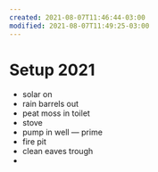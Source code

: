 ```yaml
---
created: 2021-08-07T11:46:44-03:00
modified: 2021-08-07T11:49:25-03:00
---
```


# Setup 2021

- solar on
- rain barrels out
- peat moss in toilet
- stove
- pump in well — prime
- fire pit
- clean eaves trough 
-
